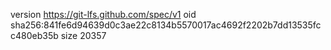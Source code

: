 version https://git-lfs.github.com/spec/v1
oid sha256:841fe6d94639d0c3ae22c8134b5570017ac4692f2202b7dd13535fcc480eb35b
size 20357
